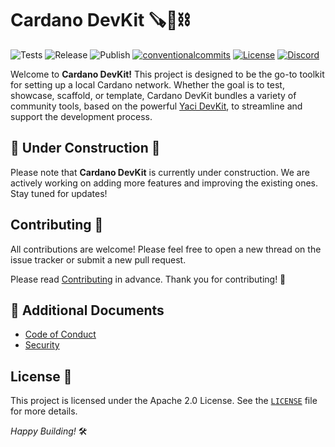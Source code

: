 # Cardano DevKit 🪚🔩⛓

<p align="left">
<img alt="Tests" src="https://github.com/cardano-foundation/cardano-devkit/actions/workflows/test.yml/badge.svg?branch=main" />
<img alt="Release" src="https://github.com/cardano-foundation/cardano-devkit/actions/workflows/release.yml/badge.svg?branch=main" />
<img alt="Publish" src="https://github.com/cardano-foundation/cardano-devkit/actions/workflows/publish.yml/badge.svg?branch=main" />
<a href="https://conventionalcommits.org"><img alt="conventionalcommits" src="https://img.shields.io/badge/Conventional%20Commits-1.0.0-%23FE5196?logo=conventionalcommits" /></a>
<a href="https://opensource.org/licenses/MIT"><img alt="License" src="https://img.shields.io/badge/License-MIT-green.svg" /></a>
<a href="https://discord.gg/4WVNHgQ7bP"><img alt="Discord" src="https://img.shields.io/discord/1022471509173882950?label=Discord"></a>
</p>

Welcome to **Cardano DevKit!** This project is designed to be the go-to toolkit for setting up a local Cardano network. Whether the goal is to test, showcase, scaffold, or template, Cardano DevKit bundles a variety of community tools, based on the powerful [Yaci DevKit](https://github.com/bloxbean/yaci-devkit), to streamline and support the development process.

## 🚧 Under Construction 🚧

Please note that **Cardano DevKit** is currently under construction. We are actively working on adding more features and improving the existing ones. Stay tuned for updates! 

## Contributing 🤝

All contributions are welcome! Please feel free to open a new thread on the issue tracker or submit a new pull request.

Please read [Contributing](CONTRIBUTING.md) in advance. Thank you for contributing! 💙

## 📓 Additional Documents
- [Code of Conduct](CODE_OF_CONDUCT.md)
- [Security](SECURITY.md)

## License 📄

This project is licensed under the Apache 2.0 License. See the [`LICENSE`](LICENSE) file for more details.

*Happy Building!* 🛠️